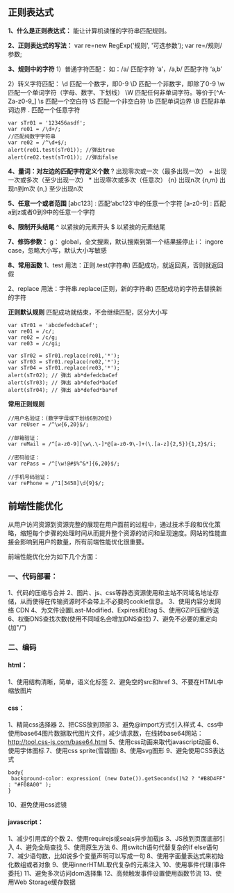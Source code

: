 ## 正则表达式

**1、什么是正则表达式：**
能让计算机读懂的字符串匹配规则。

**2、正则表达式的写法：**
var re=new RegExp('规则', '可选参数');
var re=/规则/参数;

**3、规则中的字符**
1）普通字符匹配：
如：/a/ 匹配字符 ‘a’，/a,b/ 匹配字符 ‘a,b’

2）转义字符匹配：
\d 匹配一个数字，即0-9
\D 匹配一个非数字，即除了0-9
\w 匹配一个单词字符（字母、数字、下划线）
\W 匹配任何非单词字符。等价于[^A-Za-z0-9_]
\s 匹配一个空白符
\S 匹配一个非空白符
\b 匹配单词边界
\B 匹配非单词边界
. 匹配一个任意字符

```
var sTr01 = '123456asdf';
var re01 = /\d+/;
//匹配纯数字字符串
var re02 = /^\d+$/;
alert(re01.test(sTr01)); //弹出true
alert(re02.test(sTr01)); //弹出false
```

**4、量词：对左边的匹配字符定义个数**
? 出现零次或一次（最多出现一次）
\+ 出现一次或多次（至少出现一次）
\* 出现零次或多次（任意次）
{n} 出现n次
{n,m} 出现n到m次
{n,} 至少出现n次

**5、任意一个或者范围**
[abc123] : 匹配‘abc123’中的任意一个字符
[a-z0-9] : 匹配a到z或者0到9中的任意一个字符

**6、限制开头结尾**
^ 以紧挨的元素开头
$ 以紧挨的元素结尾

**7、修饰参数：**
g： global，全文搜索，默认搜索到第一个结果接停止
i： ingore case，忽略大小写，默认大小写敏感

**8、常用函数**
1、test
用法：正则.test(字符串) 匹配成功，就返回真，否则就返回假

2、replace
用法：字符串.replace(正则，新的字符串) 匹配成功的字符去替换新的字符

**正则默认规则**
匹配成功就结束，不会继续匹配，区分大小写

```
var sTr01 = 'abcdefedcbaCef';
var re01 = /c/;
var re02 = /c/g;
var re03 = /c/gi;

var sTr02 = sTr01.replace(re01,'*');
var sTr03 = sTr01.replace(re02,'*');
var sTr04 = sTr01.replace(re03,'*');
alert(sTr02); // 弹出 ab*defedcbaCef
alert(sTr03); // 弹出 ab*defed*baCef
alert(sTr04); // 弹出 ab*defed*ba*ef
```

**常用正则规则**

```
//用户名验证：(数字字母或下划线6到20位)
var reUser = /^\w{6,20}$/;

//邮箱验证：        
var reMail = /^[a-z0-9][\w\.\-]*@[a-z0-9\-]+(\.[a-z]{2,5}){1,2}$/i;

//密码验证：
var rePass = /^[\w!@#$%^&*]{6,20}$/;

//手机号码验证：
var rePhone = /^1[3458]\d{9}$/;
```



## 前端性能优化

从用户访问资源到资源完整的展现在用户面前的过程中，通过技术手段和优化策略，缩短每个步骤的处理时间从而提升整个资源的访问和呈现速度。网站的性能直接会影响到用户的数量，所有前端性能优化很重要。

前端性能优化分为如下几个方面：

### 一、代码部署：

1、代码的压缩与合并
2、图片、js、css等静态资源使用和主站不同域名地址存储，从而使得在传输资源时不会带上不必要的cookie信息。
3、使用内容分发网络 CDN
4、为文件设置Last-Modified、Expires和Etag
5、使用GZIP压缩传送
6、权衡DNS查找次数(使用不同域名会增加DNS查找)
7、避免不必要的重定向(加"/")

### 二、编码

#### html：

1、使用结构清晰，简单，语义化标签
2、避免空的src和href
3、不要在HTML中缩放图片

#### css：

1、精简css选择器
2、把CSS放到顶部
3、避免@import方式引入样式
4、css中使用base64图片数据取代图片文件，减少请求数，在线转base64网站：http://tool.css-js.com/base64.html
5、使用css动画来取代javascript动画
6、使用字体图标
7、使用css sprite(雪碧图)
8、使用svg图形
9、避免使用CSS表达式

```
body{
 background-color: expression( (new Date()).getSeconds()%2 ? "#B8D4FF" : "#F08A00" );  
}
```

10、避免使用css滤镜

#### javascript：

1、减少引用库的个数
2、使用requirejs或seajs异步加载js
3、JS放到页面底部引入
4、避免全局查找
5、使用原生方法
6、用switch语句代替复杂的if else语句
7、减少语句数，比如说多个变量声明可以写成一句
8、使用字面量表达式来初始化数组或者对象
9、使用innerHTML取代复杂的元素注入
10、使用事件代理(事件委托)
11、避免多次访问dom选择集
12、高频触发事件设置使用函数节流
13、使用Web Storage缓存数据
